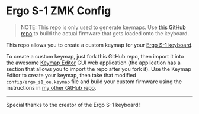 # Ergo S-1 ZMK Config

> NOTE: This repo is only used to generate keymaps. Use [this GitHub repo](https://github.com/arcanemachine/zmk-ergo-s-1) to build the actual firmware that gets loaded onto the keyboard.

This repo allows you to create a custom keymap for your [Ergo S-1 keyboard](https://github.com/wizarddata/Ergo-S-1).

To create a custom keymap, just fork this GitHub repo, then import it into the awesome [Keymap Editor](https://nickcoutsos.github.io/keymap-editor/) GUI web application (the application has a section that allows you to import the repo after you fork it). Use the Keymap Editor to create your keymap, then take that modified `config/ergo_s1_oe.keymap` file and build your custom firmware using the instructions in [my other GitHub repo](https://github.com/arcanemachine/zmk-ergo-s-1).

---

Special thanks to the creator of the Ergo S-1 keyboard!
